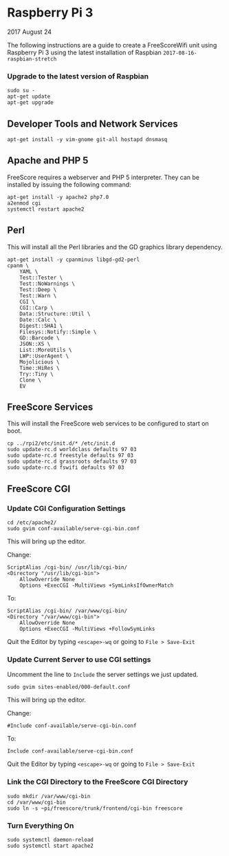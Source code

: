 # Raspberry Pi 3

2017 August 24

The following instructions are a guide to create a FreeScoreWifi unit using Raspberry Pi 3 using the latest installation of Raspbian `2017-08-16-raspbian-stretch`

### Upgrade to the latest version of Raspbian

	sudo su -
	apt-get update
	apt-get upgrade
	
## Developer Tools and Network Services

	apt-get install -y vim-gnome git-all hostapd dnsmasq


## Apache and PHP 5

FreeScore requires a webserver and PHP 5 interpreter. They can be installed by issuing the following command:

	apt-get install -y apache2 php7.0
	a2enmod cgi
	systemctl restart apache2	
	
## Perl

This will install all the Perl libraries and the GD graphics library dependency.

	apt-get install -y cpanminus libgd-gd2-perl
	cpanm \
		YAML \
		Test::Tester \
		Test::NoWarnings \
		Test::Deep \
		Test::Warn \
		CGI \
		CGI::Carp \
		Data::Structure::Util \
		Date::Calc \
		Digest::SHA1 \
		Filesys::Notify::Simple \
		GD::Barcode \
		JSON::XS \
		List::MoreUtils \
		LWP::UserAgent \
		Mojolicious \
		Time::HiRes \
		Try::Tiny \
		Clone \
		EV	
		
## FreeScore Services

This will install the FreeScore web services to be configured to start on boot.

	cp ../rpi2/etc/init.d/* /etc/init.d
	sudo update-rc.d worldclass defaults 97 03
	sudo update-rc.d freestyle defaults 97 03
	sudo update-rc.d grassroots defaults 97 03
	sudo update-rc.d fswifi defaults 97 03

	
## FreeScore CGI


### Update CGI Configuration Settings 
	cd /etc/apache2/
	sudo gvim conf-available/serve-cgi-bin.conf

This will bring up the editor. 

Change:

	ScriptAlias /cgi-bin/ /usr/lib/cgi-bin/ 
	<Directory "/usr/lib/cgi-bin">
		AllowOverride None
		Options +ExecCGI -MultiViews +SymLinksIfOwnerMatch

To:

	ScriptAlias /cgi-bin/ /var/www/cgi-bin/ 
	<Directory "/var/www/cgi-bin">
		AllowOverride None
		Options +ExecCGI -MultiViews +FollowSymLinks
		
Quit the Editor by typing `<escape>-wq` or going to `File > Save-Exit`


### Update Current Server to use CGI settings
Uncomment the line to `Include` the server settings we just updated.

	sudo gvim sites-enabled/000-default.conf

This will bring up the editor. 

Change:

	#Include conf-available/serve-cgi-bin.conf

To: 

	Include conf-available/serve-cgi-bin.conf
	
Quit the Editor by typing `<escape>-wq` or going to `File > Save-Exit`

### Link the CGI Directory to the FreeScore CGI Directory

	sudo mkdir /var/www/cgi-bin
	cd /var/www/cgi-bin
	sudo ln -s ~pi/freescore/trunk/frontend/cgi-bin freescore
	
### Turn Everything On

	sudo systemctl daemon-reload
	sudo systemctl start apache2


